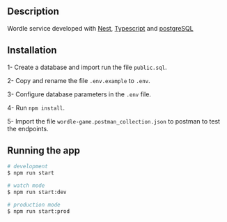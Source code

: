 ## Description

Wordle service developed with [Nest](https://github.com/nestjs/nest), [Typescript](https://www.typescriptlang.org)
and [postgreSQL](https://www.postgresql.org)

## Installation

1- Create a database and import run the file ``public.sql``.

2- Copy and rename the file ``.env.example`` to ``.env``.

3- Configure database parameters in the ``.env`` file.

4- Run ``npm install``.

5- Import the file ``wordle-game.postman_collection.json`` to postman to test the endpoints.

## Running the app

```bash
# development
$ npm run start

# watch mode
$ npm run start:dev

# production mode
$ npm run start:prod
```
